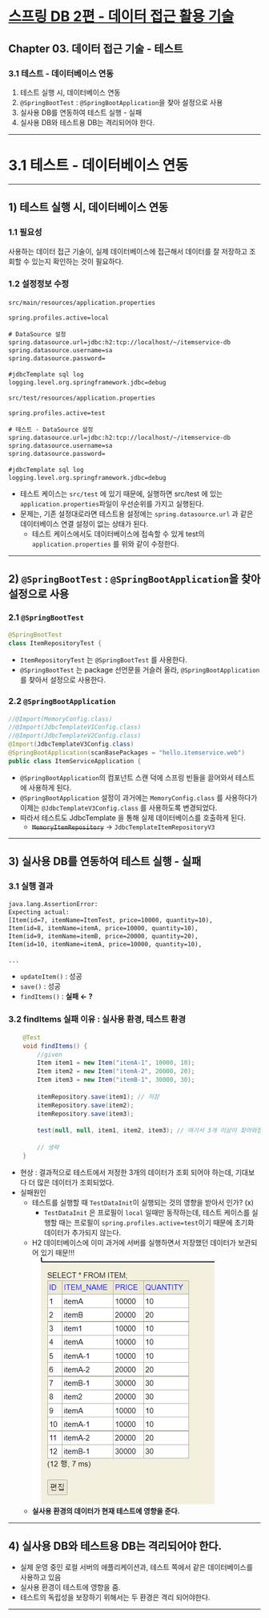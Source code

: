 # <a href = "../README.md" target="_blank">스프링 DB 2편 - 데이터 접근 활용 기술</a>
## Chapter 03. 데이터 접근 기술 - 테스트
### 3.1 테스트 - 데이터베이스 연동
1) 테스트 실행 시, 데이터베이스 연동
2) `@SpringBootTest` : `@SpringBootApplication`을 찾아 설정으로 사용
3) 실사용 DB를 연동하여 테스트 실행 - 실패
4) 실사용 DB와 테스트용 DB는 격리되어야 한다.
---

# 3.1 테스트 - 데이터베이스 연동

---

## 1) 테스트 실행 시, 데이터베이스 연동

### 1.1 필요성
사용하는 데이터 접근 기술이, 실제 데이터베이스에 접근해서 데이터를 잘 저장하고 조회할 수 있는지 확인하는 것이 필요하다.

### 1.2 설정정보 수정

`src/main/resources/application.properties`
```properties
spring.profiles.active=local

# DataSource 설정
spring.datasource.url=jdbc:h2:tcp://localhost/~/itemservice-db
spring.datasource.username=sa
spring.datasource.password=

#jdbcTemplate sql log
logging.level.org.springframework.jdbc=debug
```
`src/test/resources/application.properties`
```properties
spring.profiles.active=test

# 테스트 - DataSource 설정
spring.datasource.url=jdbc:h2:tcp://localhost/~/itemservice-db
spring.datasource.username=sa
spring.datasource.password=

#jdbcTemplate sql log
logging.level.org.springframework.jdbc=debug
```
- 테스트 케이스는 `src/test` 에 있기 때문에, 실행하면 src/test 에 있는 `application.properties`파일이 우선순위를 가지고 실행된다. 
- 문제는, 기존 설정대로라면 테스트용 설정에는 `spring.datasource.url` 과 같은 데이터베이스 연결 설정이 없는 상태가 된다.
  - 테스트 케이스에서도 데이터베이스에 접속할 수 있게 test의 `application.properties` 를 위와 같이 수정한다.

---

## 2) `@SpringBootTest` : `@SpringBootApplication`을 찾아 설정으로 사용

### 2.1 `@SpringBootTest`
```java
@SpringBootTest
class ItemRepositoryTest {
```
- `ItemRepositoryTest` 는 `@SpringBootTest` 를 사용한다.
- `@SpringBootTest` 는 package 선언문을 거슬러 올라, `@SpringBootApplication` 를 찾아서 설정으로 사용한다.
  
### 2.2 `@SpringBootApplication`
```java
//@Import(MemoryConfig.class)
//@Import(JdbcTemplateV1Config.class)
//@Import(JdbcTemplateV2Config.class)
@Import(JdbcTemplateV3Config.class)
@SpringBootApplication(scanBasePackages = "hello.itemservice.web")
public class ItemServiceApplication {
```
- `@SpringBootApplication`의 컴포넌트 스캔 덕에 스프링 빈들을 끌어와서 테스트에 사용하게 된다.
- `@SpringBootApplication` 설정이 과거에는 `MemoryConfig.class` 를 사용하다가 이제는 `@JdbcTemplateV3Config.class` 를 사용하도록 변경되었다.
- 따라서 테스트도 JdbcTemplate 을 통해 실제 데이터베이스를 호출하게 된다. 
  - ~~`MemoryItemRepository`~~ → `JdbcTemplateItemRepositoryV3`

---

## 3) 실사용 DB를 연동하여 테스트 실행 - 실패
### 3.1 실행 결과
```shell
java.lang.AssertionError:
Expecting actual:
[Item(id=7, itemName=ItemTest, price=10000, quantity=10),
Item(id=8, itemName=itemA, price=10000, quantity=10),
Item(id=9, itemName=itemB, price=20000, quantity=20),
Item(id=10, itemName=itemA, price=10000, quantity=10),

...

```
- `updateItem()` : 성공
- `save()` : 성공
- `findItems()` : **실패 ← ?**

### 3.2 findItems 실패 이유 : 실사용 환경, 테스트 환경 
```java
    @Test
    void findItems() {
        //given
        Item item1 = new Item("itemA-1", 10000, 10);
        Item item2 = new Item("itemA-2", 20000, 20);
        Item item3 = new Item("itemB-1", 30000, 30);

        itemRepository.save(item1); // 저장
        itemRepository.save(item2);
        itemRepository.save(item3);

        test(null, null, item1, item2, item3); // 여기서 3개 이상이 찾아와짐.
            
        // 생략
    }
```
- 현상 : 결과적으로 테스트에서 저정한 3개의 데이터가 조회 되어야 하는데, 기대보다 더 많은 데이터가 조회되었다.
- 실패원인
  - 테스트를 실행할 때 `TestDataInit`이 실행되는 것의 영향을 받아서 인가? (x)
    - `TestDataInit` 은 프로필이 `local` 일때만 동작하는데, 테스트 케이스를 실행할 때는 프로필이 `spring.profiles.active=test`이기 때문에 초기화 데이터가 추가되지 않는다.
  - H2 데이터베이스에 이미 과거에 서버를 실행하면서 저장했던 데이터가 보관되어 있기 때문!!!  
    ![test_with_localdb_problem](img/test_with_localdb_problem.png)
  - **실사용 환경의 데이터가 현재 테스트에 영향을 준다.**

---

## 4) 실사용 DB와 테스트용 DB는 격리되어야 한다.
- 실제 운영 중인 로컬 서버의 애플리케이션과, 테스트 쪽에서 같은 데이터베이스를 사용하고 있음
- 실사용 환경이 테스트에 영향을 줌.
- 테스트의 독립성을 보장하기 위해서는 두 환경은 격리 되어야한다.

---
